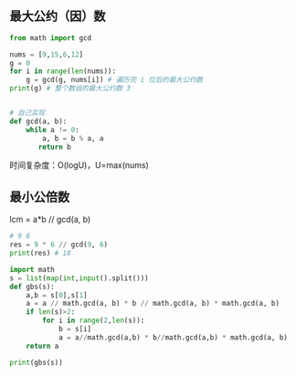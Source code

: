 ## 最大公约（因）数

```python
from math import gcd

nums = [9,15,6,12]
g = 0
for i in range(len(nums)):
    g = gcd(g, nums[i]) # 遍历完 i 位后的最大公约数
print(g) # 整个数组的最大公约数 3


# 自己实现
def gcd(a, b):
    while a != 0:
        a, b = b % a, a
       return b
```

时间复杂度：O(logU)，U=max(nums)

## 最小公倍数

lcm = a*b // gcd(a, b)

```python
# 9 6
res = 9 * 6 // gcd(9, 6)
print(res) # 18
```

```python
import math
s = list(map(int,input().split()))
def gbs(s):
    a,b = s[0],s[1]
    a = a // math.gcd(a, b) * b // math.gcd(a, b) * math.gcd(a, b)
    if len(s)>2:
        for i in range(2,len(s)):
            b = s[i]
            a = a//math.gcd(a,b) * b//math.gcd(a,b) * math.gcd(a, b)
    return a

print(gbs(s))
```

